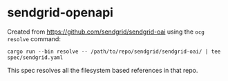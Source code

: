 # sendgrid-openapi

Created from https://github.com/sendgrid/sendgrid-oai using the `ocg` `resolve` command:

    cargo run --bin resolve -- /path/to/repo/sendgrid/sendgrid-oai/ | tee spec/sendgrid.yaml
 
This spec resolves all the filesystem based references in that repo.
